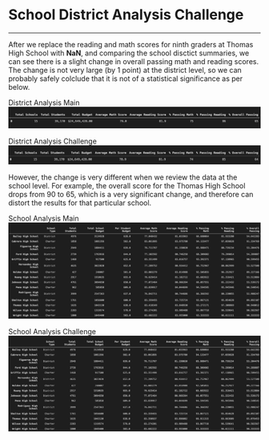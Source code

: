 # School District Analysis Challenge
---
After we replace the reading and math scores for ninth graders at Thomas High School with **NaN**, and comparing the school disctict summaries, we can see there is a slight change in overall passing math and reading scores. The change is not very large (by 1 point) at the district level, so we can probably safely colclude that it is not of a statistical significance as per below.

District Analysis Main
![District Analysis Main](https://github.com/AnnaS0272/School_District_Analysis/blob/master/District_Analysis_Main.png)

District Analysis Challenge
![District Analysis Challenge](https://github.com/AnnaS0272/School_District_Analysis/blob/master/District_Analysis_Challenge.png)

However, the change is very different when we review the data at the school level. For example, the overall score for the Thomas High School drops from 90 to 65, which is a very significant change, and therefore can distort the results for that particular school.

School Analysis Main
![School Analysis Main](https://github.com/AnnaS0272/School_District_Analysis/blob/master/School_Analysis_Main.png)

School Analysis Challenge
![School Analysis Challenge](https://github.com/AnnaS0272/School_District_Analysis/blob/master/School_Analysis_Challenge.png)
